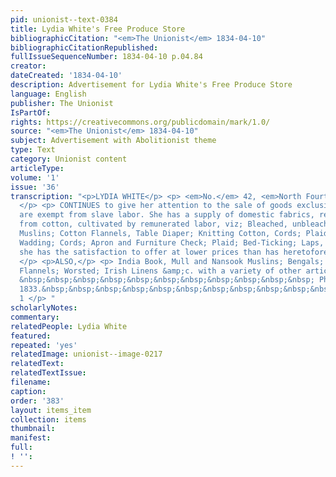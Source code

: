 ```yaml
---
pid: unionist--text-0384
title: Lydia White's Free Produce Store
bibliographicCitation: "<em>The Unionist</em> 1834-04-10"
bibliographicCitationRepublished: 
fullIssueSequenceNumber: 1834-04-10 p.04.84
creator: 
dateCreated: '1834-04-10'
description: Advertisement for Lydia White's Free Produce Store
language: English
publisher: The Unionist
IsPartOf: 
rights: https://creativecommons.org/publicdomain/mark/1.0/
source: "<em>The Unionist</em> 1834-04-10"
subject: Advertisement with Abolitionist theme
type: Text
category: Unionist content
articleType: 
volume: '1'
issue: '36'
transcription: "<p>LYDIA WHITE</p> <p> <em>No.</em> 42, <em>North Fourth Street,</em>
  </p> <p> CONTINUES to give her attention to the sale of goods exclusively, which
  are exempt from slave labor. She has a supply of domestic fabrics, recently manufactured
  from cotton, cultivated by remunerated labor, viz; Bleached, unbleached and colored
  Muslins; Cotton Flannels, Table Diaper; Knitting Cotton, Cords; Plaid; Bed-ticking;
  Wadding; Cords; Apron and Furniture Check; Plaid; Bed-Ticking; Laps, &amp;c. which
  she has the satisfaction to offer at lower prices than has heretofore been practicable.
  </p> <p>ALSO,</p> <p> India Book, Mull and Nansook Muslins; Bengals; Seersuckers;
  Flannels; Worsted; Irish Linens &amp;c. with a variety of other articles. </p> <p>
  &nbsp;&nbsp;&nbsp;&nbsp;&nbsp;&nbsp;&nbsp;&nbsp;&nbsp;&nbsp;&nbsp; Philadelphia,
  1833.&nbsp;&nbsp;&nbsp;&nbsp;&nbsp;&nbsp;&nbsp;&nbsp;&nbsp;&nbsp;&nbsp;&nbsp;&nbsp;&nbsp;&nbsp;&nbsp;&nbsp;&nbsp;&nbsp;&nbsp;&nbsp;&nbsp;&nbsp;&nbsp;&nbsp;&nbsp;&nbsp;&nbsp;&nbsp;&nbsp;&nbsp;&nbsp;&nbsp;&nbsp;&nbsp;&nbsp;&nbsp;&nbsp;&nbsp;&nbsp;&nbsp;&nbsp;&nbsp;&nbsp;&nbsp;&nbsp;&nbsp;&nbsp;&nbsp;&nbsp;&nbsp;&nbsp;
  1 </p> "
scholarlyNotes: 
commentary: 
relatedPeople: Lydia White
featured: 
repeated: 'yes'
relatedImage: unionist--image-0217
relatedText: 
relatedTextIssue: 
filename: 
caption: 
order: '383'
layout: items_item
collection: items
thumbnail: 
manifest: 
full: 
! '': 
---
```

